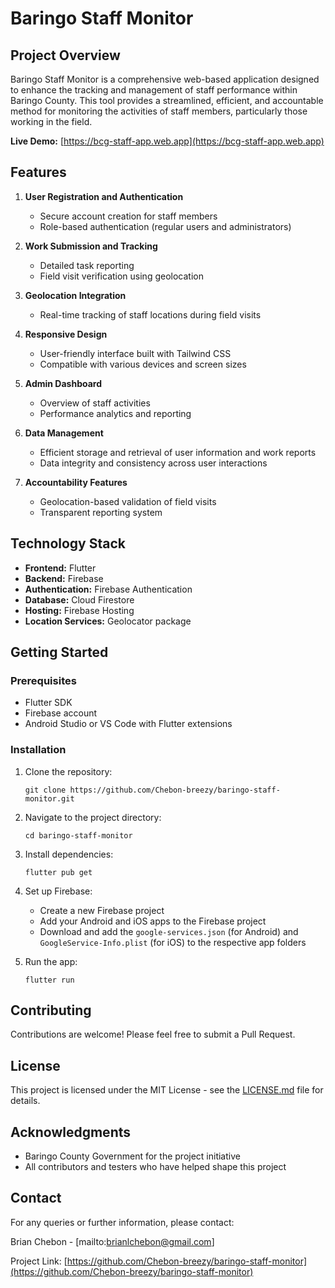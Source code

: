 # Baringo Staff Monitor

## Project Overview

Baringo Staff Monitor is a comprehensive web-based application designed to enhance the tracking and management of staff performance within Baringo County. This tool provides a streamlined, efficient, and accountable method for monitoring the activities of staff members, particularly those working in the field.

**Live Demo:** [https://bcg-staff-app.web.app](https://bcg-staff-app.web.app)

## Features

1. **User Registration and Authentication**

   - Secure account creation for staff members
   - Role-based authentication (regular users and administrators)

2. **Work Submission and Tracking**

   - Detailed task reporting
   - Field visit verification using geolocation

3. **Geolocation Integration**

   - Real-time tracking of staff locations during field visits

4. **Responsive Design**

   - User-friendly interface built with Tailwind CSS
   - Compatible with various devices and screen sizes

5. **Admin Dashboard**

   - Overview of staff activities
   - Performance analytics and reporting

6. **Data Management**

   - Efficient storage and retrieval of user information and work reports
   - Data integrity and consistency across user interactions

7. **Accountability Features**
   - Geolocation-based validation of field visits
   - Transparent reporting system

## Technology Stack

- **Frontend:** Flutter
- **Backend:** Firebase
- **Authentication:** Firebase Authentication
- **Database:** Cloud Firestore
- **Hosting:** Firebase Hosting
- **Location Services:** Geolocator package

## Getting Started

### Prerequisites

- Flutter SDK
- Firebase account
- Android Studio or VS Code with Flutter extensions

### Installation

1. Clone the repository:

   ```
   git clone https://github.com/Chebon-breezy/baringo-staff-monitor.git
   ```

2. Navigate to the project directory:

   ```
   cd baringo-staff-monitor
   ```

3. Install dependencies:

   ```
   flutter pub get
   ```

4. Set up Firebase:

   - Create a new Firebase project
   - Add your Android and iOS apps to the Firebase project
   - Download and add the `google-services.json` (for Android) and `GoogleService-Info.plist` (for iOS) to the respective app folders

5. Run the app:
   ```
   flutter run
   ```

## Contributing

Contributions are welcome! Please feel free to submit a Pull Request.

## License

This project is licensed under the MIT License - see the [LICENSE.md](LICENSE.md) file for details.

## Acknowledgments

- Baringo County Government for the project initiative
- All contributors and testers who have helped shape this project

## Contact

For any queries or further information, please contact:

Brian Chebon - [mailto:brianlchebon@gmail.com]

Project Link: [https://github.com/Chebon-breezy/baringo-staff-monitor](https://github.com/Chebon-breezy/baringo-staff-monitor)
